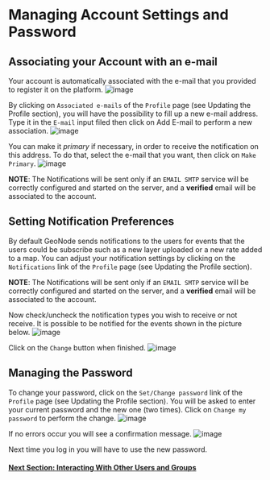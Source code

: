 # Managing Account Settings and Password

## Associating your Account with an e-mail
Your account is automatically associated with the e-mail that you provided to register it on the platform.
![image](https://user-images.githubusercontent.com/1278021/125315506-7f194100-e337-11eb-8b6e-f849a256ee02.png)

By clicking on `Associated e-mails` of the `Profile` page (see Updating the Profile section), you will have the possibility to fill up a new e-mail address. Type it in the `E-mail` input filed then click on Add E-mail to perform a new association.
![image](https://user-images.githubusercontent.com/1278021/125315550-8a6c6c80-e337-11eb-9231-d4fe379ae056.png)

You can make it *primary* if necessary, in order to receive the notification on this address. To do that, select the e-mail that you want, then click on `Make Primary`.
![image](https://user-images.githubusercontent.com/1278021/125315603-96582e80-e337-11eb-8d66-1941dfbc67d4.png)

**NOTE**: The Notifications will be sent only if an `EMAIL SMTP` service will be correctly configured and started on the server, and a **verified** email will be associated to the account.

## Setting Notification Preferences
By default GeoNode sends notifications to the users for events that the users could be subscribe such as a new layer uploaded or a new rate added to a map. You can adjust your notification settings by clicking on the `Notifications` link of the `Profile` page (see Updating the Profile section).

**NOTE**: The Notifications will be sent only if an `EMAIL SMTP` service will be correctly configured and started on the server, and a **verified** email will be associated to the account.

Now check/uncheck the notification types you wish to receive or not receive. It is possible to be notified for the events shown in the picture below.
![image](https://user-images.githubusercontent.com/1278021/125316223-3615bc80-e338-11eb-8cb4-c074323b5aaa.png)

Click on the `Change` button when finished.
![image](https://user-images.githubusercontent.com/1278021/125316292-488ff600-e338-11eb-82c9-71a4c50b1bd0.png)

## Managing the Password
To change your password, click on the `Set/Change password` link of the `Profile` page (see Updating the Profile section). You will be asked to enter your current password and the new one (two times). Click on `Change my password` to perform the change.
![image](https://user-images.githubusercontent.com/1278021/125316443-6b220f00-e338-11eb-88be-1281bc669574.png)

If no errors occur you will see a confirmation message.
![image](https://user-images.githubusercontent.com/1278021/125316487-72e1b380-e338-11eb-9820-3a8196f1ed03.png)

Next time you log in you will have to use the new password.

#### [Next Section: Interacting With Other Users and Groups](USER_GROUPS_INTERACTION.md)

